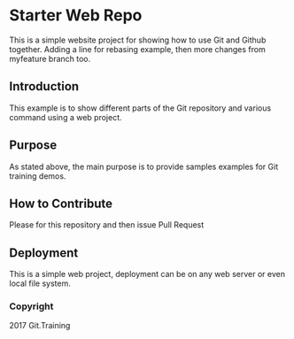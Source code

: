 # Starter Web Repo

This is a simple website project for showing how to use Git and Github together. Adding a line for rebasing example, then more changes from myfeature branch too.

## Introduction
This example is to show different parts of the Git repository and various command using a web project.

## Purpose

As stated above, the main purpose is to provide samples examples for Git training demos.

## How to Contribute

Please for this repository and then issue Pull Request

## Deployment
This is a simple web project, deployment can be on any web server or even local file system.

### Copyright

2017 Git.Training